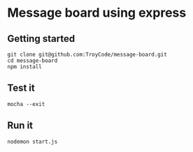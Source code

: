 # Message board using express

## Getting started

```
git clone git@github.com:TroyCode/message-board.git
cd message-board
npm install
```

## Test it 
```
mocha --exit
```

## Run it
```
nodemon start.js
```

